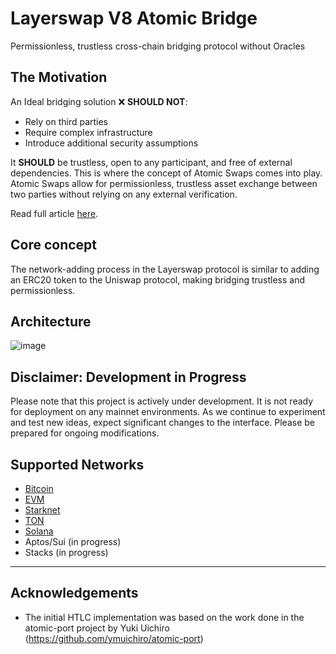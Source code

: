 # Layerswap V8 Atomic Bridge
Permissionless, trustless cross-chain bridging protocol without Oracles

## The Motivation

An Ideal bridging solution ❌ **SHOULD NOT**:

- Rely on third parties
- Require complex infrastructure
- Introduce additional security assumptions

It **SHOULD** be trustless, open to any participant, and free of external dependencies. This is where the concept of Atomic Swaps comes into play. Atomic Swaps allow for permissionless, trustless asset exchange between two parties without relying on any external verification.

Read full article [here](https://layerswap.notion.site).

## Core concept

The network-adding process in the Layerswap protocol is similar to adding an ERC20 token to the Uniswap protocol, making bridging trustless and permissionless.

## Architecture

![image](https://github.com/user-attachments/assets/b9ce1642-179a-4cc2-b1c2-b137153ad66b)

## Disclaimer: Development in Progress

Please note that this project is actively under development. It is not ready for deployment on any mainnet environments.
As we continue to experiment and test new ideas, expect significant changes to the interface. Please be prepared for ongoing modifications.

## Supported Networks

- [Bitcoin](./packages/bitcoin/README.md)
- [EVM](./packages/evm/README.md)
- [Starknet](./packages/starknet/README.md)
- [TON](./packages/ton/README.md)
- [Solana](./packages/solana/README.md)
- Aptos/Sui (in progress)
- Stacks (in progress)

---

## Acknowledgements

- The initial HTLC implementation was based on the work done in the atomic-port project by Yuki Uichiro (https://github.com/ymuichiro/atomic-port)
